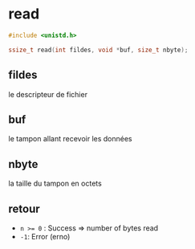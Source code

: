 # read

```c
#include <unistd.h>

ssize_t read(int fildes, void *buf, size_t nbyte);
```

## fildes

le descripteur de fichier

## buf

le tampon allant recevoir les données

## nbyte

la taille du tampon en octets

## retour

- `n >= 0` : Success => number of bytes read
- `-1`: Error (erno)
